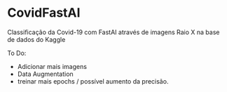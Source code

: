 # CovidFastAI

Classificação da Covid-19 com FastAI através de imagens Raio X na base de dados do Kaggle

To Do:

- Adicionar mais imagens
- Data Augmentation
- treinar mais epochs / possível aumento da precisão.
